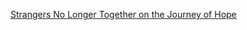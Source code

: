 [Strangers No Longer Together on the Journey of Hope](http://www.usccb.org/issues-and-action/human-life-and-dignity/immigration/strangers-no-longer-together-on-the-journey-of-hope.cfm)

> 